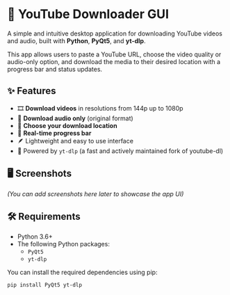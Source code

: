 # 🎥 YouTube Downloader GUI

A simple and intuitive desktop application for downloading YouTube videos and audio, built with **Python**, **PyQt5**, and **yt-dlp**.

This app allows users to paste a YouTube URL, choose the video quality or audio-only option, and download the media to their desired location with a progress bar and status updates.

## ✨ Features

- 🎞️ **Download videos** in resolutions from 144p up to 1080p
- 🎵 **Download audio only** (original format)
- 📂 **Choose your download location**
- 📶 **Real-time progress bar**
- 🪶 Lightweight and easy to use interface
- 🚀 Powered by `yt-dlp` (a fast and actively maintained fork of youtube-dl)

## 🖥️ Screenshots

*(You can add screenshots here later to showcase the app UI)*

## 🛠️ Requirements

- Python 3.6+
- The following Python packages:
  - `PyQt5`
  - `yt-dlp`

You can install the required dependencies using pip:

```bash
pip install PyQt5 yt-dlp
